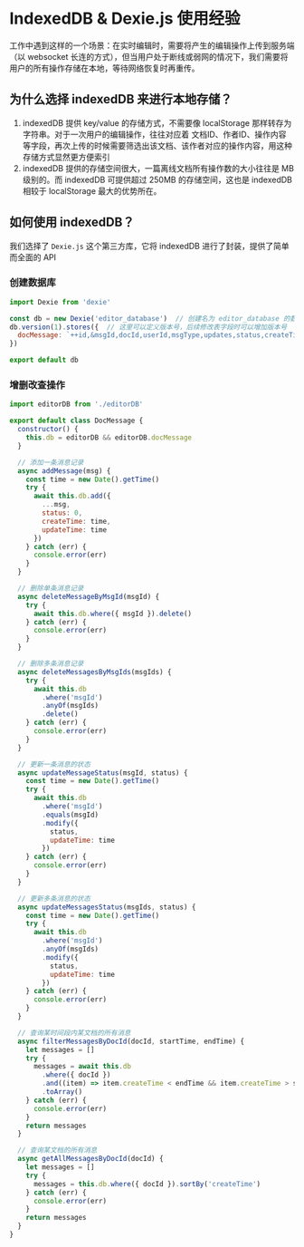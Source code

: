 # IndexedDB & Dexie.js 使用经验

工作中遇到这样的一个场景：在实时编辑时，需要将产生的编辑操作上传到服务端（以 websocket 长连的方式），但当用户处于断线或弱网的情况下，我们需要将用户的所有操作存储在本地，等待网络恢复时再重传。

## 为什么选择 indexedDB 来进行本地存储？
1. indexedDB 提供 key/value 的存储方式，不需要像 localStorage 那样转存为字符串。对于一次用户的编辑操作，往往对应着 文档ID、作者ID、操作内容 等字段，再次上传的时候需要筛选出该文档、该作者对应的操作内容，用这种存储方式显然更方便索引
2. indexedDB 提供的存储空间很大，一篇离线文档所有操作数的大小往往是 MB 级别的。而 indexedDB 可提供超过 250MB 的存储空间，这也是 indexedDB 相较于 localStorage 最大的优势所在。

## 如何使用 indexedDB？
我们选择了 `Dexie.js` 这个第三方库，它将 indexedDB 进行了封装，提供了简单而全面的 API

### 创建数据库
```js
import Dexie from 'dexie'

const db = new Dexie('editor_database')  // 创建名为 editor_database 的数据库
db.version(1).stores({  // 这里可以定义版本号，后续修改表字段时可以增加版本号
  docMessage: `++id,&msgId,docId,userId,msgType,updates,status,createTime,updateTime`  // 创建 docUpdate 表，&表示 primaryKey，++表示自增字段
})

export default db
```

### 增删改查操作
```js
import editorDB from './editorDB'

export default class DocMessage {
  constructor() {
    this.db = editorDB && editorDB.docMessage
  }

  // 添加一条消息记录
  async addMessage(msg) {
    const time = new Date().getTime()
    try {
      await this.db.add({
        ...msg,
        status: 0,
        createTime: time,
        updateTime: time
      })
    } catch (err) {
      console.error(err)
    }
  }

  // 删除单条消息记录
  async deleteMessageByMsgId(msgId) {
    try {
      await this.db.where({ msgId }).delete()
    } catch (err) {
      console.error(err)
    }
  }

  // 删除多条消息记录
  async deleteMessagesByMsgIds(msgIds) {
    try {
      await this.db
        .where('msgId')
        .anyOf(msgIds)
        .delete()
    } catch (err) {
      console.error(err)
    }
  }

  // 更新一条消息的状态
  async updateMessageStatus(msgId, status) {
    const time = new Date().getTime()
    try {
      await this.db
        .where('msgId')
        .equals(msgId)
        .modify({
          status,
          updateTime: time
        })
    } catch (err) {
      console.error(err)
    }
  }

  // 更新多条消息的状态
  async updateMessagesStatus(msgIds, status) {
    const time = new Date().getTime()
    try {
      await this.db
        .where('msgId')
        .anyOf(msgIds)
        .modify({
          status,
          updateTime: time
        })
    } catch (err) {
      console.error(err)
    }
  }

  // 查询某时间段内某文档的所有消息
  async filterMessagesByDocId(docId, startTime, endTime) {
    let messages = []
    try {
      messages = await this.db
        .where({ docId })
        .and((item) => item.createTime < endTime && item.createTime > startTime) // 也可以使用 above 和 below
        .toArray()
    } catch (err) {
      console.error(err)
    }
    return messages
  }

  // 查询某文档的所有消息
  async getAllMessagesByDocId(docId) {
    let messages = []
    try {
      messages = this.db.where({ docId }).sortBy('createTime')
    } catch (err) {
      console.error(err)
    }
    return messages
  }
}
```
